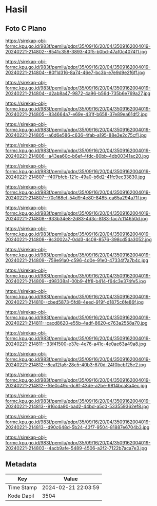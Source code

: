 # Hasil

## Foto C Plano

https://sirekap-obj-formc.kpu.go.id/983f/pemilu/pdpr/35/09/16/20/04/3509162004019-20240221-214802--8541c358-3893-40f5-b0bd-47af0c4074f1.jpg

https://sirekap-obj-formc.kpu.go.id/983f/pemilu/pdpr/35/09/16/20/04/3509162004019-20240221-214804--80f1d316-8a74-46e7-bc3b-e7e9d9e2f6ff.jpg

https://sirekap-obj-formc.kpu.go.id/983f/pemilu/pdpr/35/09/16/20/04/3509162004019-20240221-214804--d2ab8a47-9872-4a96-b56d-735b6e769a27.jpg

https://sirekap-obj-formc.kpu.go.id/983f/pemilu/pdpr/35/09/16/20/04/3509162004019-20240221-214805--834664a7-e69e-431f-b658-37e89ea61df2.jpg

https://sirekap-obj-formc.kpu.go.id/983f/pemilu/pdpr/35/09/16/20/04/3509162004019-20240221-214805--a6d6e586-c636-4fab-a195-88e3e2c75cf1.jpg

https://sirekap-obj-formc.kpu.go.id/983f/pemilu/pdpr/35/09/16/20/04/3509162004019-20240221-214806--a43ea60c-b6ef-4fdc-80bb-4db00341ac20.jpg

https://sirekap-obj-formc.kpu.go.id/983f/pemilu/pdpr/35/09/16/20/04/3509162004019-20240221-214807--f407bfcb-121c-49a0-b6d2-41fc9ec33830.jpg

https://sirekap-obj-formc.kpu.go.id/983f/pemilu/pdpr/35/09/16/20/04/3509162004019-20240221-214807--70c168ef-54d9-4e80-8485-ca65a294a71f.jpg

https://sirekap-obj-formc.kpu.go.id/983f/pemilu/pdpr/35/09/16/20/04/3509162004019-20240221-214808--933b34e8-2d83-4d3c-8f83-fac7c114650d.jpg

https://sirekap-obj-formc.kpu.go.id/983f/pemilu/pdpr/35/09/16/20/04/3509162004019-20240221-214808--9c3002a7-0dd3-4c08-8576-398cd5da3052.jpg

https://sirekap-obj-formc.kpu.go.id/983f/pemilu/pdpr/35/09/16/20/04/3509162004019-20240221-214809--759e91a0-c596-4d0e-91e0-47334f7a7b4c.jpg

https://sirekap-obj-formc.kpu.go.id/983f/pemilu/pdpr/35/09/16/20/04/3509162004019-20240221-214809--d98338a1-00b9-4ff8-b414-f64c3e374fe5.jpg

https://sirekap-obj-formc.kpu.go.id/983f/pemilu/pdpr/35/09/16/20/04/3509162004019-20240221-214810--cbed5873-5fd8-4eed-919f-d1875c6fe86f.jpg

https://sirekap-obj-formc.kpu.go.id/983f/pemilu/pdpr/35/09/16/20/04/3509162004019-20240221-214811--cacd8620-e55b-4adf-8620-c763a2558a70.jpg

https://sirekap-obj-formc.kpu.go.id/983f/pemilu/pdpr/35/09/16/20/04/3509162004019-20240221-214811--33f41500-e37e-4e76-a41c-4e0ae63a49a8.jpg

https://sirekap-obj-formc.kpu.go.id/983f/pemilu/pdpr/35/09/16/20/04/3509162004019-20240221-214812--8ca12fa5-28c5-40b3-870d-24f0bcbf25e2.jpg

https://sirekap-obj-formc.kpu.go.id/983f/pemilu/pdpr/35/09/16/20/04/3509162004019-20240221-214812--f6e0c49c-dc8f-43de-a2be-9814bca8a4ec.jpg

https://sirekap-obj-formc.kpu.go.id/983f/pemilu/pdpr/35/09/16/20/04/3509162004019-20240221-214813--916cda90-bad2-44bd-a5c0-533559362ef8.jpg

https://sirekap-obj-formc.kpu.go.id/983f/pemilu/pdpr/35/09/16/20/04/3509162004019-20240221-214813--d90c648d-5b24-43f7-9504-81887e6704b3.jpg

https://sirekap-obj-formc.kpu.go.id/983f/pemilu/pdpr/35/09/16/20/04/3509162004019-20240221-214803--4acb9afe-5489-4506-a2f2-7122b7aca7e3.jpg


## Metadata

| Key        | Value               |
| ---------- | ------------------- |
| Time Stamp | 2024-02-21 22:03:59 |
| Kode Dapil | 3504                |



